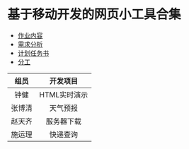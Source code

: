 # 基于移动开发的网页小工具合集

* [作业内容](./作业内容.md)
* [需求分析](./需求分析.md)
* [计划任务书](./计划任务书.md)
* [分工](./分工.md)

|组员|开发项目|
|:---:|:---:|
|钟健|HTML实时演示|
|张博清|天气预报|
|赵天齐|服务器下载|
|施运理|快递查询|
